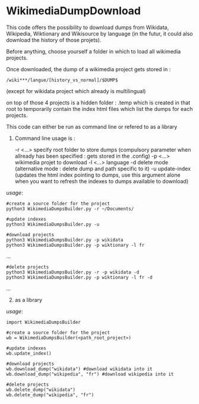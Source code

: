 # WikimediaDumpDownload

This code offers the possibility to download dumps from Wikidata, Wikipedia, Wiktionary and Wikisource by language (in the futur, it could also download the history of those projets).

Before anything, choose yourself a folder in which to load all wikimedia projects.

Once downloaded, the dump of a wikimedia project gets stored in :

	/wiki***/langue/[history_vs_normal]/$DUMP$

(except for wikidata project which already is multilingual)

on top of those 4 projects is a hidden folder : .temp which is created in that root to temporarily contain the index html files which list the dumps for each projects.

This code can either be run as command line or refered to as a library

1) Command line usage is :

	-r <...> specify root folder to store dumps (compulsory parameter when allready has been specified : gets stored in the .config)
	-p <...> wikimedia projet to download
	-l <...> language
	-d delete mode (alternative mode : delete dump and path specific to it)
	-u update-index (updates the html index pointing to dumps, use this argument alone when you want to refresh the indexes to dumps available to download)

*usage*:

	#create a source folder for the project
	python3 WikimediaDumpsBuilder.py -r ~/Documents/

	#update indexes
	python3 WikimediaDumpsBuilder.py -u

	#download projects
	python3 WikimediaDumpsBuilder.py -p wikidata
	python3 WikimediaDumpsBuilder.py -p wiktionary -l fr
...

	#delete projects
	python3 WikimediaDumpsBuilder.py -r -p wikidata -d
	python3 WikimediaDumpsBuilder.py -p wiktionary -l fr -d
...


2) as a library

*usage*:

	import WikimediaDumpsBuilder

	#create a source folder for the project
	wb = WikimediaDumpsBuilder(<path_root_project>)

	#update indexes
	wb.update_index()

	#download projects
	wb.download_dump("wikidata") #download wikidata into it
	wb.download_dump("wikipedia", "fr") #download wikipedia into it

	#delete projects
	wb.delete_dump("wikidata")
	wb.delete_dump("wikipedia", "fr") 
